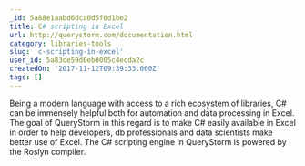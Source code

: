 ```yaml
---
_id: 5a88e1aabd6dca0d5f0d1be2
title: C# scripting in Excel
url: http://querystorm.com/documentation.html
category: libraries-tools
slug: 'c-scripting-in-excel'
user_id: 5a83ce59d6eb0005c4ecda2c
createdOn: '2017-11-12T09:39:33.000Z'
tags: []
---
```


Being a modern language with access to a rich ecosystem of libraries, C# can be immensely helpful both for automation and data processing in Excel. The goal of QueryStorm in this regard is to make C# easily available in Excel in order to help developers, db professionals and data scientists make better use of Excel. The C# scripting engine in QueryStorm is powered by the Roslyn compiler.
